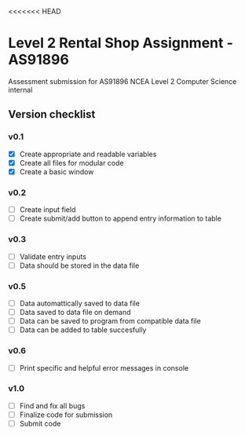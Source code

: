 <<<<<<< HEAD
# Level 2 Rental Shop Assignment - AS91896

Assessment submission for AS91896 NCEA Level 2 Computer Science internal

## Version checklist

### v0.1
- [x] Create appropriate and readable variables
- [x] Create all files for modular code
- [x] Create a basic window

### v0.2
- [ ] Create input field
- [ ] Create submit/add button to append entry information to table

### v0.3
- [ ] Validate entry inputs
- [ ] Data should be stored in the data file

### v0.5
- [ ] Data automattically saved to data file
- [ ] Data saved to data file on demand
- [ ] Data can be saved to program from compatible data file
- [ ] Data can be added to table succesfully

### v0.6
- [ ] Print specific and helpful error messages in console

### v1.0
- [ ] Find and fix all bugs
- [ ] Finalize code for submission
- [ ] Submit code